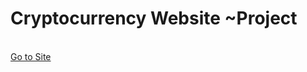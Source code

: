<h1>Cryptocurrency Website ~Project</h1>
<br>
<a href="https://66f2025c468845414110fffa--brilliant-tulumba-af97ef.netlify.app">Go to Site</a>
